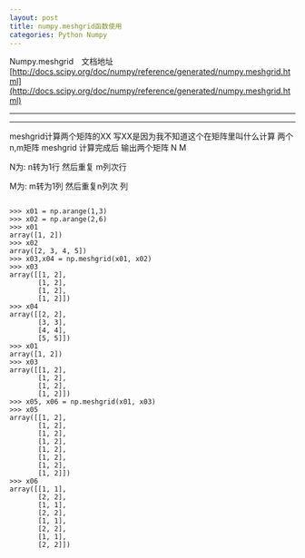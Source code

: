 ```yaml
---
layout: post
title: numpy.meshgrid函数使用
categories: Python Numpy
---
```


Numpy.meshgrid　文档地址　[http://docs.scipy.org/doc/numpy/reference/generated/numpy.meshgrid.html](http://docs.scipy.org/doc/numpy/reference/generated/numpy.meshgrid.html) 

---


---

meshgrid计算两个矩阵的XX 写XX是因为我不知道这个在矩阵里叫什么计算
两个n,m矩阵 meshgrid 计算完成后 输出两个矩阵 N M

N为:
n转为1行 然后重复 m列次行

M为:
m转为1列 然后重复n列次 列
<pre>
<code>
>>> x01 = np.arange(1,3)
>>> x02 = np.arange(2,6)
>>> x01
array([1, 2])
>>> x02
array([2, 3, 4, 5])
>>> x03,x04 = np.meshgrid(x01, x02)
>>> x03
array([[1, 2],
       [1, 2],
       [1, 2],
       [1, 2]])
>>> x04
array([[2, 2],
       [3, 3],
       [4, 4],
       [5, 5]])
>>> x01
array([1, 2])
>>> x03
array([[1, 2],
       [1, 2],
       [1, 2],
       [1, 2]])
>>> x05, x06 = np.meshgrid(x01, x03)
>>> x05
array([[1, 2],
       [1, 2],
       [1, 2],
       [1, 2],
       [1, 2],
       [1, 2],
       [1, 2],
       [1, 2]])
>>> x06
array([[1, 1],
       [2, 2],
       [1, 1],
       [2, 2],
       [1, 1],
       [2, 2],
       [1, 1],
       [2, 2]])
</code>
</pre>



